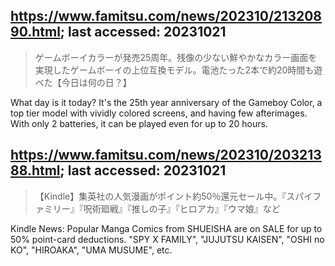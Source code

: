 
## https://www.famitsu.com/news/202310/21320890.html; last accessed: 20231021

> ゲームボーイカラーが発売25周年。残像の少ない鮮やかなカラー画面を実現したゲームボーイの上位互換モデル。電池たった2本で約20時間も遊べた【今日は何の日？】

What day is it today? It's the 25th year anniversary of the Gameboy Color, a top tier model with vividly colored screens, and having few afterimages. With only 2 batteries, it can be played even for up to 20 hours. 


## https://www.famitsu.com/news/202310/20321388.html; last accessed: 20231021

> 【Kindle】集英社の人気漫画がポイント約50％還元セール中。『スパイファミリー』『呪術廻戦』『推しの子』『ヒロアカ』『ウマ娘』など

Kindle News: Popular Manga Comics from SHUEISHA are on SALE for up to 50% point-card deductions. "SPY X FAMILY", "JUJUTSU KAISEN", "OSHI no KO", "HIROAKA", "UMA MUSUME", etc.

